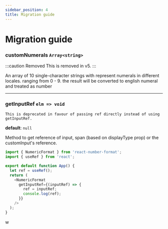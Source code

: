 ```yaml
---
sidebar_position: 4
title: Migration guide
---
```


# Migration guide

### customNumerals `Array<string>`

:::caution Removed
This is removed in v5.
:::

An array of 10 single-character strings with represent numerals in different locales. ranging from 0 - 9. the result will be converted to english numeral and treated as number

---

### getInputRef `elm => void`

```warning Deprecated
This is deprecated in favour of passing ref directly instead of using getInputRef.
```

**default**: `null`

Method to get reference of input, span (based on displayType prop) or the customInput's reference.

```js
import { NumericFormat } from 'react-number-format';
import { useRef } from 'react';

export default function App() {
  let ref = useRef();
  return (
    <NumericFormat
      getInputRef={(inputRef) => {
        ref = inputRef;
        console.log(ref);
      }}
    />
  );
}
```

w
